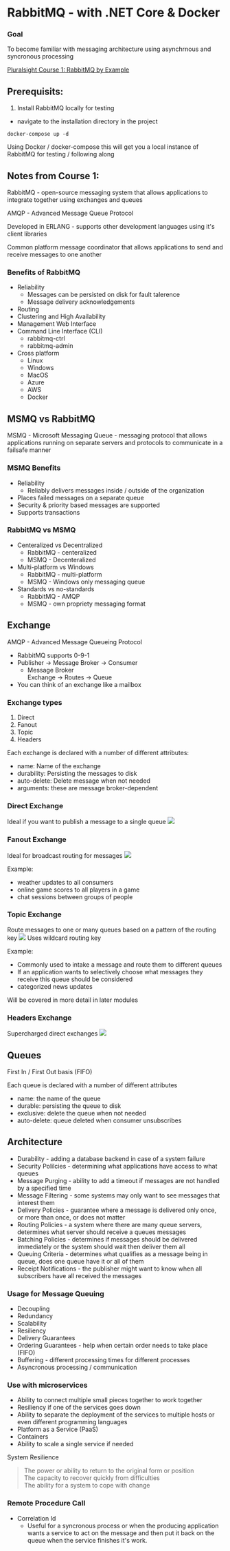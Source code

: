 # RabbitMQ - with .NET Core & Docker
### Goal
To become familiar with messaging architecture using asynchrnous and syncronous processing


[Pluralsight Course 1: RabbitMQ by Example](https://app.pluralsight.com/library/courses/rabbitmq-by-example/table-of-contents)

## Prerequisits:
1.  Install RabbitMQ locally for testing
- navigate to the installation directory in the project
```
docker-compose up -d
```
Using Docker / docker-compose this will get you a local instance of RabbitMQ for testing / following along

## Notes from Course 1:

RabbitMQ - open-source messaging system that allows applications to integrate together using exchanges and queues

AMQP - Advanced Message Queue Protocol

Developed in ERLANG - supports other development languages using it's client libraries

Common platform message coordinator that allows applications to send and receive messages to one another

### Benefits of RabbitMQ
- Reliability
  - Messages can be persisted on disk for fault talerence
  - Message delivery acknowledgements
- Routing
- Clustering and High Availability
- Management Web Interface
- Command Line Interface (CLI)
  - rabbitmq-ctrl
  - rabbitmq-admin
- Cross platform
  - Linux
  - Windows
  - MacOS
  - Azure
  - AWS
  - Docker


## MSMQ vs RabbitMQ
MSMQ - Microsoft Messaging Queue - messaging protocol that allows applications running on separate servers and protocols to communicate in a failsafe manner

### MSMQ Benefits
- Reliability
  - Reliably delivers messages inside / outside of the organization
- Places failed messages on a separate queue
- Security & priority based messages are supported 
- Supports transactions

### RabbitMQ vs MSMQ
- Centeralized vs Decentralized
  - RabbitMQ - centeralized
  - MSMQ - Decenteralized
- Multi-platform vs Windows
  - RabbitMQ - multi-platform
  - MSMQ - Windows only messaging queue
- Standards vs no-standards
  - RabbitMQ - AMQP
  - MSMQ - own propriety messaging format

## Exchange
AMQP - Advanced Message Queueing Protocol
  - RabbitMQ supports 0-9-1
  - Publisher -> Message Broker -> Consumer
    - Message Broker   
      Exchange -> Routes -> Queue   
  - You can think of an exchange like a mailbox

### Exchange types
1. Direct
2. Fanout
3. Topic
4. Headers

Each exchange is declared with a number of different attributes:
- name: Name of the exchange
- durability: Persisting the messages to disk
- auto-delete: Delete message when not needed
- arguments: these are message broker-dependent

### Direct Exchange
Ideal if you want to publish a message to a single queue
<img src="https://github.com/ZinkNotTheMetal/PS-RabbitMQ/blob/master/images/direct-exchange.png">

### Fanout Exchange
Ideal for broadcast routing for messages
<img src="https://github.com/ZinkNotTheMetal/PS-RabbitMQ/blob/master/images/fanout-exchange.png">

Example:
  - weather updates to all consumers
  - online game scores to all players in a game
  - chat sessions between groups of people

### Topic Exchange
Route messages to one or many queues based on a pattern of the routing key
<img src="https://github.com/ZinkNotTheMetal/PS-RabbitMQ/blob/master/images/topic-exchange.png">
Uses wildcard routing key

Example:
  - Commonly used to intake a message and route them to different queues
  - If an application wants to selectively choose what messages they receive this queue should be considered
  - categorized news updates

Will be covered in more detail in later modules

### Headers Exchange
Supercharged direct exchanges
<img src="https://github.com/ZinkNotTheMetal/PS-RabbitMQ/blob/master/images/headers-exchange.png">


## Queues
First In / First Out basis (FIFO)

Each queue is declared with a number of different attributes 
- name: the name of the queue
- durable: persisting the queue to disk
- exclusive: delete the queue when not needed
- auto-delete: queue deleted when consumer unsubscribes


## Architecture
- Durability - adding a database backend in case of a system failure
- Security Polilcies - determining what applications have access to what queues
- Message Purging - ability to add a timeout if messages are not handled by a specified time
- Message Filtering - some systems may only want to see messages that interest them
- Delivery Policies - guarantee where a message is delivered only once, or more than once, or does not matter
- Routing Policies - a system where there are many queue servers, determines what server should receive a queues messages
- Batching Policies - determines if messages should be delivered immediately or the system should wait then deliver them all
- Queuing Criteria - determines what qualifies as a message being in queue, does one queue have it or all of them
- Receipt Notifications - the publisher might want to know when all subscribers have all received the messages

### Usage for Message Queuing
- Decoupling
- Redundancy
- Scalability
- Resiliency
- Delivery Guarantees
- Ordering Guarantees - help when certain order needs to take place (FIFO)
- Buffering - different processing times for different processes
- Asyncronous processing / communication

### Use with microservices
- Ability to connect multiple small pieces together to work together
- Resiliency if one of the services goes down
- Ability to separate the deployment of the services to multiple hosts or even different programming languages
- Platform as a Service (PaaS)
- Containers
- Ability to scale a single service if needed

System Resilience
> The power or ability to return to the original form or position    
> The capacity to recover quickly from difficulties   
> The ability for a system to cope with change


### Remote Procedure Call
- Correlation Id
  - Useful for a syncronous process or when the producing application wants a service to act on the message and then put it back on the queue when the service finishes it's work.